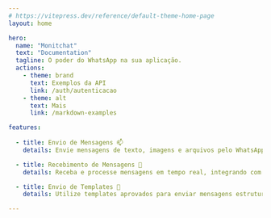 ```yaml
---
# https://vitepress.dev/reference/default-theme-home-page
layout: home

hero:
  name: "Monitchat"
  text: "Documentation"
  tagline: O poder do WhatsApp na sua aplicação.
  actions:
    - theme: brand
      text: Exemplos da API
      link: /auth/autenticacao
    - theme: alt
      text: Mais
      link: /markdown-examples

features:
 
  - title: Envio de Mensagens 📫
    details: Envie mensagens de texto, imagens e arquivos pelo WhatsApp de forma automatizada.

  - title: Recebimento de Mensagens 📨
    details: Receba e processe mensagens em tempo real, integrando com seu sistema de forma eficiente.

  - title: Envio de Templates 📩
    details: Utilize templates aprovados para enviar mensagens estruturadas e personalizadas via WhatsApp Business API.

---
```


